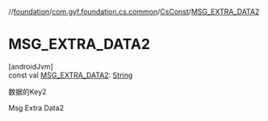 //[foundation](../../../index.md)/[com.gyf.foundation.cs.common](../index.md)/[CsConst](index.md)/[MSG_EXTRA_DATA2](-m-s-g_-e-x-t-r-a_-d-a-t-a2.md)

# MSG_EXTRA_DATA2

[androidJvm]\
const val [MSG_EXTRA_DATA2](-m-s-g_-e-x-t-r-a_-d-a-t-a2.md): [String](https://kotlinlang.org/api/core/kotlin-stdlib/kotlin/-string/index.html)

数据的Key2

Msg Extra Data2